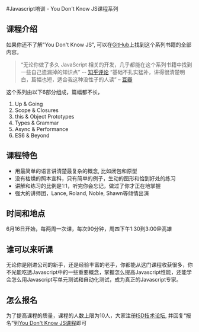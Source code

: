#Javascript培训 - You Don't Know JS课程系列

## 课程介绍
如果你还不了解"You Don't Know JS", 可以在[GitHub](https://github.com/getify/You-Dont-Know-JS)上找到这个系列书籍的全部内容。
>“无论你做了多久 JavaScript 相关的开发，几乎都能在这个系列书籍中找到一些自己遗漏掉的知识点” -- [知乎评论](http://www.zhihu.com/question/27635830)
>“基础不扎实猛补，讲得很清楚明白，篇幅也短，适合我这种没性子的人读” – [豆瓣](https://book.douban.com/subject/25883834/)

这个系列由以下6部分组成，篇幅都不长，
1. Up & Going
2. Scope & Closures 
3. this & Object Prototypes
4. Types & Grammar
5. Async & Performance 
6. ES6 & Beyond

## 课程特色
* 用最简单的语言讲清楚最复杂的概念, 比如闭包和原型
* 没有枯燥的照本宣科，只有简单的例子，生动的图形和恰到好处的练习
* 讲解和练习的比例是1:1，听完你会忘记，做过了你才正在地掌握
* 强大的讲师团，Lance, Roland, Noble, Shawn等倾情出演

## 时间和地点
6月16日开始，每两周一次课，每次90分钟，周四下午1:30到3:00@高雄

## 谁可以来听课
无论你是刚进公司的新手，还是经验丰富的老手，你都能从这门课程收获很多，你不光能吃透Javascript中的一些重要概念，掌握怎么提高Javascript性能，还能学会怎么用Javascript写单元测试和自动化测试，成为真正的Javascript专家。

## 怎么报名
为了提高课程的质量，课程的人数上限为10人，大家注册[ISD技术论坛](http://10.222.3.118:4567/), 并回复“报名”到[You Don't Know JS课程]()即可
